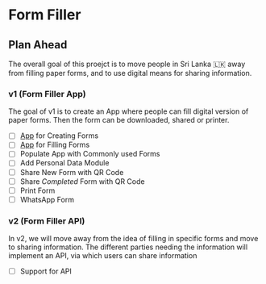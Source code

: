 # Form Filler 

## Plan Ahead 

The overall goal of this proejct is to move people in Sri Lanka :sri_lanka: away from filling paper forms, and to use digital means for sharing information.  

### v1 (Form Filler App)

The goal of v1 is to create an App where people can fill digital version of paper forms. Then the form can be downloaded, shared or printer. 

- [ ] [App](https://nuuuwan.github.io/form_filler) for Creating Forms
- [ ] [App](https://nuuuwan.github.io/form_filler) for Filling Forms
- [ ] Populate App with Commonly used Forms
- [ ] Add Personal Data Module
- [ ] Share New Form with QR Code
- [ ] Share *Completed* Form with QR Code
- [ ] Print Form
- [ ] WhatsApp Form

### v2 (Form Filler API)

In v2, we will move away from the idea of filling in specific forms and move to sharing information. The different parties needing the information will implement an API, via which users can share information

- [ ] Support for API

